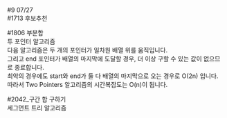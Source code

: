 #9 07/27     
#1713 후보추천      

#1806 부분합       
투 포인터 알고리즘     
다음 알고리즘은 두 개의 포인터가 일차원 배열 위를 움직입니다.     
그리고 end 포인터가 배열의 마지막에 도달할 경우, 더 이상 구할 수 있는 값이 없으므로 종료합니다.     
최악의 경우에도 start와 end가 둘 다 배열의 마지막으로 오는 경우로 O(2n) 입니다.    
따라서 Two Pointers 알고리즘의 시간복잡도는 O(n)이 됩니다.      

#2042_구간 합 구하기       
세그먼트 트리 알고리즘
